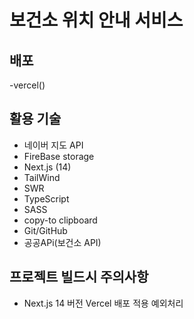 # 보건소 위치 안내 서비스

## 배포

-vercel()

## 활용 기술

- 네이버 지도 API
- FireBase storage
- Next.js (14)
- TailWind
- SWR
- TypeScript
- SASS
- copy-to clipboard
- Git/GitHub
- 공공APi(보건소 API)

## 프로젝트 빌드시 주의사항

- Next.js 14 버전 Vercel 배포 적용 예외처리
